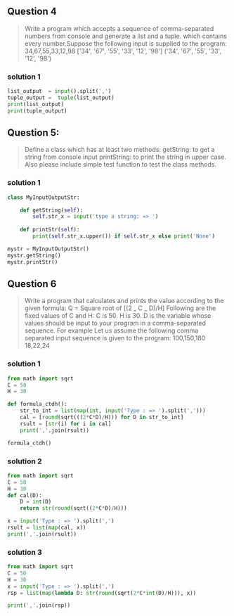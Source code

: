 ## Question 4
> Write a program which accepts a sequence of comma-separated numbers from console and generate a list and a tuple.
> which contains every number.Suppose the following input is supplied to the program: 34,67,55,33,12,98
> ['34', '67', '55', '33', '12', '98']
> ('34', '67', '55', '33', '12', '98')

### solution 1

```python
list_output  = input().split(',')
tuple_output =  tuple(list_output)
print(list_output)
print(tuple_output)
```

## Question 5:
> Define a class which has at least two methods:
getString: to get a string from console input
printString: to print the string in upper case.
Also please include simple test function to test the class methods.

### solution 1
```python
class MyInputOutputStr:

    def getString(self):
        self.str_x = input('type a string: => ')
    
    def printStr(self):
        print(self.str_x.upper()) if self.str_x else print('None')

mystr = MyInputOutputStr()
mystr.getString()
mystr.printStr()
```

## Question 6
> Write a program that calculates and prints the value according to the given formula:
> Q = Square root of [(2 _ C _ D)/H]
> Following are the fixed values of C and H:
> C is 50. H is 30.
> D is the variable whose values should be input to your program in a comma-separated sequence.
> For example Let us assume the following comma separated input sequence is given to the program: 100,150,180
> 18,22,24

### solution 1
```python
from math import sqrt
C = 50
H = 30

def formula_ctdh():
    str_to_int = list(map(int, input('Type : => ').split(',')))
    cal = [round(sqrt(((2*C*D)/H))) for D in str_to_int]
    rsult = [str(i) for i in cal]
    print(','.join(rsult))

formula_ctdh()
```

### solution 2
```python
from math import sqrt
C = 50
H = 30
def cal(D):
    D = int(D)
    return str(round(sqrt((2*C*D)/H)))

x = input('Type : => ').split(',')
rsult = list(map(cal, x))
print(','.join(rsult))
```

### solution 3
```python
from math import sqrt
C = 50
H = 30
x = input('Type : => ').split(',')
rsp = list(map(lambda D: str(round(sqrt(2*C*int(D)/H))), x))

print(','.join(rsp))
```
